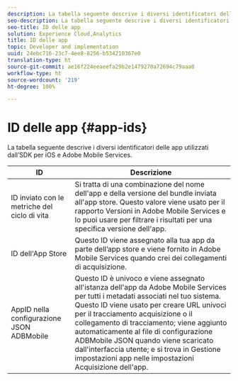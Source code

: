 ```yaml
---
description: La tabella seguente descrive i diversi identificatori delle app utilizzati dall’SDK per iOS e Adobe Mobile Services.
seo-description: La tabella seguente descrive i diversi identificatori delle app utilizzati dall’SDK per iOS e Adobe Mobile Services.
seo-title: ID delle app
solution: Experience Cloud,Analytics
title: ID delle app
topic: Developer and implementation
uuid: 24ebc716-23c7-4ee8-8256-b534210367e0
translation-type: ht
source-git-commit: ae16f224eeaeefa29b2e1479270a72694c79aaa0
workflow-type: ht
source-wordcount: '219'
ht-degree: 100%

---
```



# ID delle app {#app-ids}

La tabella seguente descrive i diversi identificatori delle app utilizzati dall’SDK per iOS e Adobe Mobile Services.

| ID | Descrizione |
|--- |--- |
| ID inviato con le metriche del ciclo di vita | Si tratta di una combinazione del nome dell&#39;app e della versione del bundle inviata all&#39;app store.  Questo valore viene usato per il rapporto Versioni in Adobe Mobile Services e lo puoi usare per filtrare i risultati per una specifica versione dell&#39;app. |
| ID dell&#39;App Store | Questo ID viene assegnato alla tua app da parte dell’app store e viene fornito in Adobe Mobile Services quando crei dei collegamenti di acquisizione. |
| AppID nella configurazione JSON ADBMobile | Questo ID è univoco e viene assegnato all&#39;istanza dell&#39;app da Adobe Mobile Services per tutti i metadati associati nel tuo sistema.  Questo ID viene usato per creare URL univoci per il tracciamento acquisizione o il collegamento di tracciamento; viene aggiunto automaticamente al file di configurazione ADBMobile JSON quando viene scaricato dall&#39;interfaccia utente; e si trova in Gestione impostazioni app nelle impostazioni Acquisizione dell&#39;app. |


